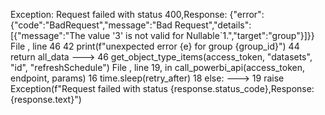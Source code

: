 Exception: Request failed with status 400,Response: {"error":{"code":"BadRequest","message":"Bad Request","details":[{"message":"The value '3' is not valid for Nullable`1.","target":"group"}]}}
File <command-3301156189241970>, line 46
     42                 print(f"unexpected error {e} for group {group_id}")
     44     return all_data
---> 46 get_object_type_items(access_token, "datasets", "id", "refreshSchedule")
File <command-3301156189241966>, line 19, in call_powerbi_api(access_token, endpoint, params)
     16     time.sleep(retry_after)
     18 else:
---> 19     raise Exception(f"Request failed with status {response.status_code},Response: {response.text}")
